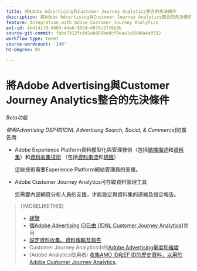 ```yaml
---
title: 將Adobe Advertising與Customer Journey Analytics整合的先決條件
description: 將Adobe Advertising與Customer Journey Analytics整合的先決條件
feature: Integration with Adobe Customer Journey Analytics
exl-id: 4bd14178-5003-4da6-9034-d070c57f0e9b
source-git-commit: fabe7312fc4d1ab899bedcf9eae1c8040a4a6532
workflow-type: tm+mt
source-wordcount: '140'
ht-degree: 0%

---
```


# 將Adobe Advertising與Customer Journey Analytics整合的先決條件

*Beta功能*

*使用Advertising DSP和[!DNL Advertising Search, Social, & Commerce]*&#x200B;的廣告商

* Adobe Experience Platform資料模型化與管理技術（包括[結構描述](https://experienceleague.adobe.com/en/docs/experience-platform/xdm/home)和[資料集](https://experienceleague.adobe.com/en/docs/experience-platform/catalog/datasets/overview)）和[資料收集技術](https://experienceleague.adobe.com/en/docs/experience-platform/collection/home) （包括[資料串流](https://experienceleague.adobe.com/en/docs/experience-platform/datastreams/overview)和[標籤](https://experienceleague.adobe.com/en/docs/experience-platform/tags/home)）

  這些技術需要Experience Platform網站管理員的支援。

* Adobe Customer Journey Analytics可存取資料管理工具

  您需要內部網頁分析人員的支援，才能設定與資料集的連線及設定報告。

>[!MORELIKETHIS]
>
>* [總覽](overview.md)
>* [個Adobe Advertising ID已由 [!DNL Customer Journey Analytics]](ids.md)使用
>* [設定資料收集、資料傳輸及報告](set-up.md)
>* Customer Journey Analytics中的[Adobe Advertising量度和維度](advertising-data-in-cja.md)
>* (Adobe Analytics使用者) [收集AMO ID和EF ID的歷史資料，以用於Adobe Customer Journey Analytics](/help/integrations/analytics/rvars-to-evars.md)。
